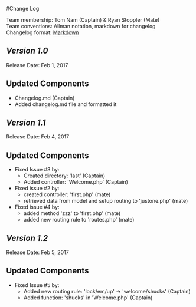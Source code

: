 #Change Log

Team membership:  Tom Nam (Captain) & Ryan Stoppler (Mate)  
Team conventions: Allman notation, markdown for changelog  
Changelog format: [Markdown](https://github.com/adam-p/markdown-here/wiki/Markdown-Cheatsheet) 


## *Version 1.0*

Release Date: Feb 1, 2017

## Updated Components

  - Changelog.md 	(Captain)
  - Added changelog.md file and formatted it
  
## *Version 1.1*

Release Date: Feb 4, 2017

## Updated Components

  - Fixed Issue #3 by:
	- Created directory: 'last' 		(Captain)
	- Added controller: 'Welcome.php'	(Captain)
  - Fixed issue #2 by:
	- created controller: 'first.php'                                (mate)
	- retrieved data from model and setup routing to 'justone.php'   (mate)
  - Fixed issue #4 by:
	- added method 'zzz' to 'first.php'                              (mate)
	- added new routing rule to 'routes.php'                         (mate)
  
## *Version 1.2*

Release Date: Feb 5, 2017

## Updated Components

  - Fixed Issue #5 by:
	- Added new routing rule: 'lock/em/up' -> 'welcome/shucks'	(Captain)
	- Added function: 'shucks' in 'Welcome.php'					(Captain)
  